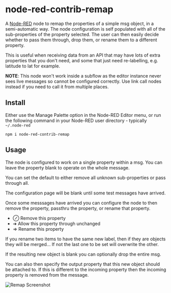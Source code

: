 node-red-contrib-remap
======================

A <a href="http://nodered.org" target="_new">Node-RED</a> node to remap the properties of
a simple msg object, in a semi-automatic way. The node configuration is self populated with
all of the sub-properties of the property selected. The user can then easily decide whether to
pass them through, drop them, or rename them to a different property.

This is useful when receiving data from an API that may have lots of extra properties that you
don't need, and some that just need re-labelling, e.g. latitude to lat for example.

**NOTE**: This node won't work inside a subflow as the editor instance never sees live messages so cannot be configured correctly. Use link call nodes instead if you need to call it from multiple places.

Install
-------

Either use the Manage Palette option in the Node-RED Editor menu, or run the following command in your Node-RED user directory - typically `~/.node-red`

    npm i node-red-contrib-remap

Usage
-----

The node is configured to work on a single property within a msg. You can leave the property blank to operate on the whole message.

You can set the default to either remove all unknown sub-properties or pass through all.

The configuration page will be blank until some test messages have arrived. 

Once some messsages have arrived you can configure the node to then remove the property, passthru the property, or rename that property.

 - &#8856;  Remove this property
 - &#10132; Allow this property through unchanged
 - &#8658;  Rename this property

If you rename two items to have the same new label, then if they are objects they will be merged... If not the last one to be set will overwrite the other.

If the resulting new object is blank you can optionally drop the entire msg.

You can also then specify the output property that this new object should be attached to. If this is different to the incoming property then the incoming property is removed from the message. 

![Remap Screenshot](https://dceejay.github.io/pages/images/remap.png)
